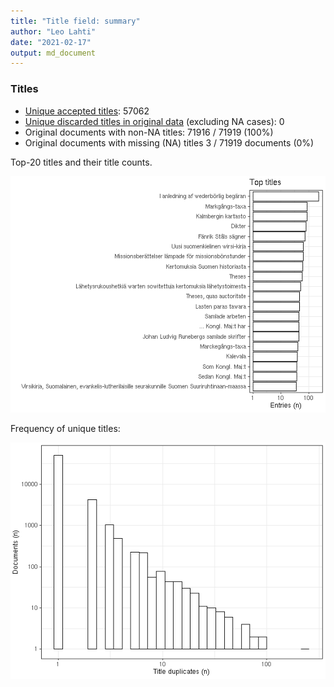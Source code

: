 ```yaml
---
title: "Title field: summary"
author: "Leo Lahti"
date: "2021-02-17"
output: md_document
---
```





### Titles

 * [Unique accepted titles](output.tables/title_accepted.csv): 57062
 * [Unique discarded titles in original data](output.tables/title_discarded.csv) (excluding NA cases): 0 
 * Original documents with non-NA titles: 71916 / 71919 (100%)
 * Original documents with missing (NA) titles 3 / 71919 documents (0%) 

Top-20 titles and their title counts.

![plot of chunk summarytitle](figure/rmd_title_summarytitle-1.png)



Frequency of unique titles:

![plot of chunk uniquetitles](figure/rmd_title_uniquetitles-1.png)




